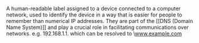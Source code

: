 A human-readable label assigned to a device connected to a computer network, used to identify the device in a way that is easier for people to remember than numerical IP addresses. They are part of the [[DNS (Domain Name System)]] and play a crucial role in facilitating communications over networks.
e.g. 192.168.1.1. which can be resolved to \www.example.com